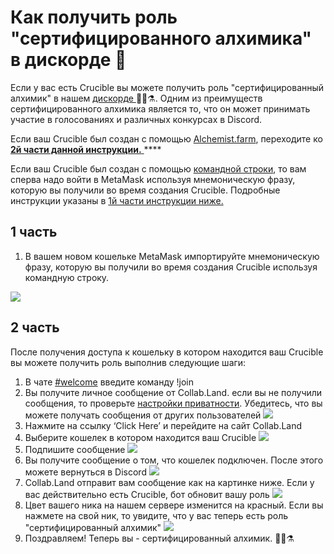 # Как получить роль "сертифицированного алхимика" в дискорде 💬

Если у вас есть Crucible вы можете получить роль "сертифицированный алхимик" в нашем [дискорде ](https://discord.com/invite/qWQQMMKjKe)🧙‍♂️⚗. Одним из преимуществ сертифицированного алхимика является то, что он может принимать участие в голосованиях и различных конкурсах в Discord.

Если ваш Crucible был создан с помощью [Alchemist.farm](https://alchemist.farm/), переходите ко [**2й части данной инструкции.** ](https://docs.alchemist.wtf/mist/crucible/how-to-become-a-certified-alchemist-on-discord#part-2)\*\*\*\*

Если ваш Crucible был создан с помощью [командной строки](https://github.com/alchemistcoin/alchemist), то вам сперва надо войти в MetaMask используя мнемоническую фразу, которую вы получили во время создания Crucible. Подробные инструкции указаны в [1й части инструкции ниже.](https://docs.alchemist.wtf/mist/crucible/how-to-become-a-certified-alchemist-on-discord#part-1)

## 1 часть

1. В вашем новом кошельке MetaMask импортируйте мнемоническую фразу, которую вы получили во время создания Crucible используя командную строку.

![](https://i.imgur.com/4RxfjZs.png)

## **2 часть**

После получения доступа к кошельку в котором находится ваш Crucible вы можете получить роль выполнив следующие шаги:

1. В чате [\#welcome](http://discord.alchemist.wtf/) введите команду !join
2. Вы получите личное сообщение от Collab.Land. если вы не получили сообщения, то проверьте [настройки приватности](https://support.discord.com/hc/en-us/articles/217916488-Blocking-Privacy-Settings-). Убедитесь, что вы можете получать сообщения от других пользователей ![](https://i.imgur.com/2UvO1ZL.png)
3. Нажмите на ссылку ‘Click Here’ и перейдите на сайт  Collab.Land 
4. Выберите кошелек в котором находится ваш Crucible  ![](https://i.imgur.com/y4bXisJ.png)
5. Подпишите сообщение ![](https://i.imgur.com/nF29cFo.png)
6. Вы получите сообщение о том, что кошелек подключен. После этого можете вернуться в Discord ![](https://i.imgur.com/WVIelT9.png)
7. Collab.Land отправит вам сообщение как на картинке ниже. Если у вас действительно есть Crucible, бот обновит вашу роль ![](https://i.imgur.com/1UMmipM.png)
8. Цвет вашего ника на нашем сервере изменится на красный. Если вы нажмете на свой ник, то увидите, что у вас теперь есть роль "сертифицированный алхимик" ![](https://i.imgur.com/KTO91Q1.png)
9. Поздравляем! Теперь вы - сертифицированный алхимик.  🧙‍♂️⚗

